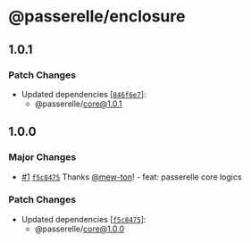 # @passerelle/enclosure

## 1.0.1

### Patch Changes

- Updated dependencies [[`846f6e7`](https://github.com/hacomono-lib/passerelle/commit/846f6e768c67131e9dcef48e5fe5b08f2a4eb600)]:
  - @passerelle/core@1.0.1

## 1.0.0

### Major Changes

- [#1](https://github.com/hacomono-lib/passerelle/pull/1) [`f5c8475`](https://github.com/hacomono-lib/passerelle/commit/f5c8475cee46dc271f45d36b3905f13789f5749a) Thanks [@mew-ton](https://github.com/mew-ton)! - feat: passerelle core logics

### Patch Changes

- Updated dependencies [[`f5c8475`](https://github.com/hacomono-lib/passerelle/commit/f5c8475cee46dc271f45d36b3905f13789f5749a)]:
  - @passerelle/core@1.0.0
